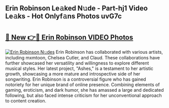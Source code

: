 ## Erin Robinson Le𝚊ked N𝚞de - Part-hj1 Video Le𝚊ks - Hot Onlyf𝚊ns Photos uvG7c

# <h2><a href="http://ab63669.deff.icu/?id=Erin+Robinson">🔗 New 👉🔴 Erin Robinson VIDEO Photos</a></h2>

[![Erin Robinson N𝚞des](https://i.imgur.com/rIISA9y.gif)](http://ab63669.deff.icu/?id=Erin+Robinson)
Erin Robinson has collaborated with various artists, including mxmtoon, Chelsea Cutler, and Claud. These collaborations have further showcased her versatility and willingness to explore different musical styles. Her latest project, "Ashes," is a testament to her artistic growth, showcasing a more mature and introspective side of her songwriting. Erin Robinson is a controversial figure who has gained notoriety for her unique brand of online presence. Combining elements of gaming, eroticism, and dark humor, she has amassed a large and dedicated following, but also faced intense criticism for her unconventional approach to content creation.
